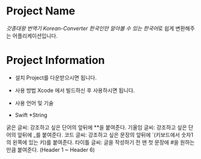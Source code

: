 # Project Name
*_갓종대왕 번역기_*
*Korean-Converter*
*한국인만 알아볼 수 있는 한국어*로 쉽게 변환해주는 어플리케이션입니다.

# Project Information
* 설치 
Project를 다운받으시면 됩니다.

* 사용 방법
Xcode 에서 빌드하신 후 사용하시면 됩니다.

* 사용 언어 및 기술
* Swift *String

굵은 글씨: 강조하고 싶은 단어의 앞뒤에 **을 붙여준다.
기울임 글씨: 강조하고 싶은 단어의 앞뒤에 _를 붙여준다.
코드 글씨: 강조하고 싶은 문장의 앞뒤에 `(키보드에서 숫자1의 왼쪽에 있는 키)를 붙여준다.
타이틀 글씨: 글을 작성하기 전 맨 첫 문장에 #을 원하는 만큼 붙여준다. (Header 1 ~ Header 6)
